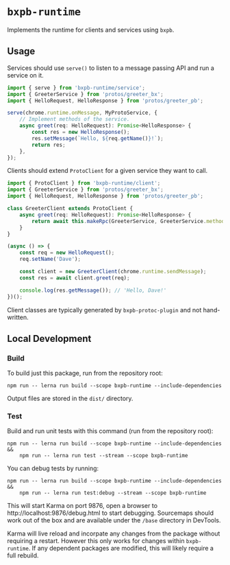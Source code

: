 # `bxpb-runtime`

Implements the runtime for clients and services using `bxpb`.

## Usage

Services should use `serve()` to listen to a message passing API and run a service on it.

```typescript
import { serve } from 'bxpb-runtime/service';
import { GreeterService } from 'protos/greeter_bx';
import { HelloRequest, HelloResponse } from 'protos/greeter_pb';

serve(chrome.runtime.onMessage, MyProtoService, {
    // Implement methods of the service.
    async greet(req: HelloRequest): Promise<HelloResponse> {
        const res = new HelloResponse();
        res.setMessage(`Hello, ${req.getName()}!`);
        return res;
    },
});
```

Clients should extend `ProtoClient` for a given service they want to call.

```typescript
import { ProtoClient } from 'bxpb-runtime/client';
import { GreeterService } from 'protos/greeter_bx';
import { HelloRequest, HelloResponse } from 'protos/greeter_pb';

class GreeterClient extends ProtoClient {
    async greet(req: HelloRequest): Promise<HelloResponse> {
        return await this.makeRpc(GreeterService, GreeterService.methods.greet, req);
    }
}

(async () => {
    const req = new HelloRequest();
    req.setName('Dave');

    const client = new GreeterClient(chrome.runtime.sendMessage);
    const res = await client.greet(req);

    console.log(res.getMessage()); // 'Hello, Dave!'
})();
```

Client classes are typically generated by `bxpb-protoc-plugin` and not hand-written.

## Local Development

### Build

To build just this package, run from the repository root:

```shell
npm run -- lerna run build --scope bxpb-runtime --include-dependencies
```

Output files are stored in the `dist/` directory.

### Test

Build and run unit tests with this command (run from the repository root):

```shell
npm run -- lerna run build --scope bxpb-runtime --include-dependencies &&
    npm run -- lerna run test --stream --scope bxpb-runtime
```

You can debug tests by running:

```shell
npm run -- lerna run build --scope bxpb-runtime --include-dependencies &&
    npm run -- lerna run test:debug --stream --scope bxpb-runtime
```

This will start Karma on port 9876, open a browser to http://localhost:9876/debug.html to start
debugging. Sourcemaps should work out of the box and are available under the `/base` directory in
DevTools.

Karma will live reload and incorpate any changes from the package without requiring a restart.
However this only works for changes within `bxpb-runtime`. If any dependent packages are modified,
this will likely require a full rebuild.